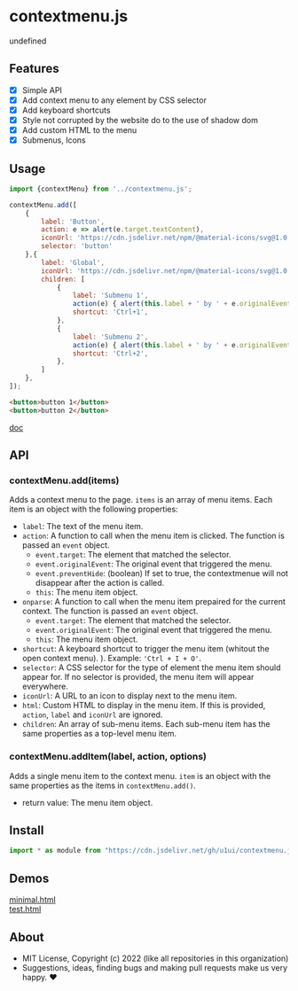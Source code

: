 # contextmenu.js
undefined

## Features

- [x] Simple API
- [x] Add context menu to any element by CSS selector
- [x] Add keyboard shortcuts
- [x] Style not corrupted by the website do to the use of shadow dom
- [x] Add custom HTML to the menu
- [x] Submenus, Icons

## Usage

```js
import {contextMenu} from '../contextmenu.js';

contextMenu.add([
    {
        label: 'Button',
        action: e => alert(e.target.textContent),
        iconUrl: 'https://cdn.jsdelivr.net/npm/@material-icons/svg@1.0.11/svg/adjust/baseline.svg',
        selector: 'button'
    },{
        label: 'Global',
        iconUrl: 'https://cdn.jsdelivr.net/npm/@material-icons/svg@1.0.11/svg/public/baseline.svg',
        children: [
            {
                label: 'Submenu 1',
                action(e) { alert(this.label + ' by ' + e.originalEvent.type) },
                shortcut: 'Ctrl+1',
            },
            {
                label: 'Submenu 2',
                action(e) { alert(this.label + ' by ' + e.originalEvent.type) },
                shortcut: 'Ctrl+2',
            },
        ]
    },
]);
```

```html
<button>button 1</button>
<button>button 2</button>
```

[doc](https://doc.deno.land/https://cdn.jsdelivr.net/gh/u1ui/contextmenu.js@x/contextmenu.js)

## API

### contextMenu.add(items)
Adds a context menu to the page. `items` is an array of menu items. Each item is an object with the following properties:

- `label`: The text of the menu item.
- `action`: A function to call when the menu item is clicked. The function is passed an `event` 
object.
    - `event.target`: The element that matched the selector.
    - `event.originalEvent`: The original event that triggered the menu.
    - `event.preventHide`: (boolean) If set to true, the contextmenue will not disappear after the action is called.
    - `this`: The menu item object.
- `onparse`: A function to call when the menu item prepaired for the current context. The function is passed an `event` object.
    - `event.target`: The element that matched the selector.
    - `event.originalEvent`: The original event that triggered the menu.
    - `this`: The menu item object.
- `shortcut`: A keyboard shortcut to trigger the menu item (whitout the open context menu). ). Example: `'Ctrl + I + O'`.
- `selector`: A CSS selector for the type of element the menu item should appear for. If no selector is provided, the menu item will appear everywhere.
- `iconUrl`: A URL to an icon to display next to the menu item.
- `html`: Custom HTML to display in the menu item. If this is provided, `action`, `label` and `iconUrl` are ignored.
- `children`: An array of sub-menu items. Each sub-menu item has the same properties as a top-level menu item.


### contextMenu.addItem(label, action, options)
Adds a single menu item to the context menu. `item` is an object with the same properties as the items in `contextMenu.add()`.

- return value: The menu item object.

## Install

```js
import * as module from "https://cdn.jsdelivr.net/gh/u1ui/contextmenu.js@x.x.x/contextmenu.min.js"
```

## Demos

[minimal.html](http://gcdn.li/u1ui/contextmenu.js@main/tests/minimal.html)  
[test.html](http://gcdn.li/u1ui/contextmenu.js@main/tests/test.html)  

## About

- MIT License, Copyright (c) 2022 <u1> (like all repositories in this organization) <br>
- Suggestions, ideas, finding bugs and making pull requests make us very happy. ♥

